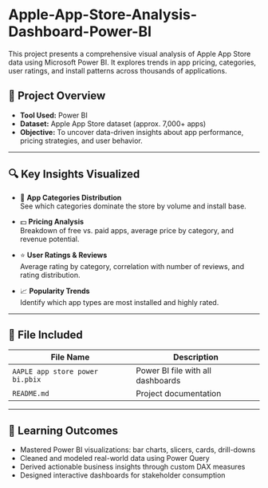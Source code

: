 # Apple-App-Store-Analysis-Dashboard-Power-BI
This project presents a comprehensive visual analysis of Apple App Store data using Microsoft Power BI. It explores trends in app pricing, categories, user ratings, and install patterns across thousands of applications.


## 📌 Project Overview

- **Tool Used:** Power BI  
- **Dataset:** Apple App Store dataset (approx. 7,000+ apps)  
- **Objective:** To uncover data-driven insights about app performance, pricing strategies, and user behavior.

---

## 🔍 Key Insights Visualized

- 📂 **App Categories Distribution**  
  See which categories dominate the store by volume and install base.

- 💵 **Pricing Analysis**  
  Breakdown of free vs. paid apps, average price by category, and revenue potential.

- ⭐ **User Ratings & Reviews**  
  Average rating by category, correlation with number of reviews, and rating distribution.

- 📈 **Popularity Trends**  
  Identify which app types are most installed and highly rated.

---

## 📎 File Included

| File Name                              | Description                      |
|----------------------------------------|----------------------------------|
| `AAPLE app store power bi.pbix`        | Power BI file with all dashboards |
| `README.md`                            | Project documentation             |

---

## 🧠 Learning Outcomes

- Mastered Power BI visualizations: bar charts, slicers, cards, drill-downs  
- Cleaned and modeled real-world data using Power Query  
- Derived actionable business insights through custom DAX measures  
- Designed interactive dashboards for stakeholder consumption
